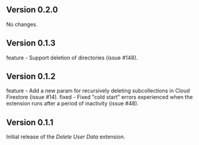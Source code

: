 ## Version 0.2.0

No changes.

## Version 0.1.3

feature - Support deletion of directories (issue #148).

## Version 0.1.2

feature - Add a new param for recursively deleting subcollections in Cloud Firestore (issue #14).
fixed - Fixed "cold start" errors experienced when the extension runs after a period of inactivity (issue #48).

## Version 0.1.1

Initial release of the _Delete User Data_ extension.
